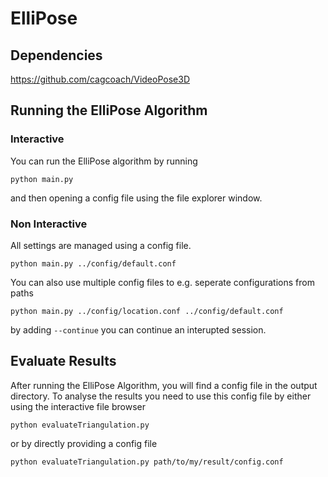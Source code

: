 # ElliPose

## Dependencies

https://github.com/cagcoach/VideoPose3D

## Running the ElliPose Algorithm

### Interactive

You can run the ElliPose algorithm by running
```
python main.py
```
and then opening a config file using the file explorer window.

### Non Interactive

All settings are managed using a config file.
```
python main.py ../config/default.conf
```

You can also use multiple config files to e.g. seperate configurations from paths
```
python main.py ../config/location.conf ../config/default.conf 
```

by adding ```--continue``` you can continue an interupted session.

## Evaluate Results

After running the ElliPose Algorithm, you will find a config file in the output directory. To analyse the results you need to use this config file by either using the interactive file browser

```
python evaluateTriangulation.py
```
or by directly providing a config file

```
python evaluateTriangulation.py path/to/my/result/config.conf
```
